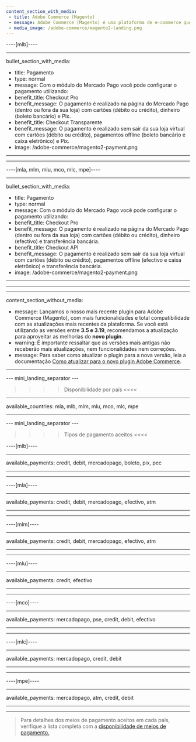 ```yaml
---
content_section_with_media:
 - title: Adobe Commerce (Magento)
 - message: Adobe Commerce (Magento) é uma plataforma de e-commerce que permite criar uma loja online personalizável, ideal para grandes empresas que desejam oferecer uma experiência única. Adobe Commerce (Magento) é a versão mais recente desta plataforma, oferecendo uma interface amigável, mais velocidade de navegação, suporte embutido para limpeza de cache e mais estabilidade.
 - media_image: /adobe-commerce/magento2-landing.png 
---
```


----[mlb]---- 

---
bullet_section_with_media:
 - title: Pagamento
 - type: normal
 - message: Com o módulo do Mercado Pago você pode configurar o pagamento utilizando:
 - benefit_title: Checkout Pro
 - benefit_message: O pagamento é realizado na página do Mercado Pago (dentro ou fora da sua loja) com cartões (débito ou crédito), dinheiro (boleto bancário) e Pix.
 - benefit_title: Checkout Transparente
 - benefit_message: O pagamento é realizado sem sair da sua loja virtual com cartões (débito ou crédito), pagamentos offline (boleto bancário e caixa eletrônico) e Pix.
 - image: /adobe-commerce/magento2-payment.png 
---
------------

----[mla, mlm, mlu, mco, mlc, mpe]----

---
bullet_section_with_media:
 - title: Pagamento
 - type: normal
 - message: Com o módulo do Mercado Pago você pode configurar o pagamento utilizando:
 - benefit_title: Checkout Pro
 - benefit_message: O pagamento é realizado na página do Mercado Pago (dentro ou fora da sua loja) com cartões (débito ou crédito), dinheiro (efectivo) e transferência bancária.
 - benefit_title: Checkout API
 - benefit_message: O pagamento é realizado sem sair da sua loja virtual com cartões (débito ou crédito), pagamentos offline (efectivo e caixa eletrônico) e transferência bancária.
 - image: /adobe-commerce/magento2-payment.png 
---
------------

---
content_section_without_media:
 - message: Lançamos o nosso mais recente plugin para Adobe Commerce (Magento), com mais funcionalidades e total compatibilidade com as atualizações mais recentes da plataforma. Se você está utilizando as versões entre **3.5 e 3.19**, recomendamos a atualização para aproveitar as melhorias do **novo plugin**. 
 - warning: É importante ressaltar que as versões mais antigas não receberão mais atualizações, nem funcionalidades nem correções.
 - message: Para saber como atualizar o plugin para a nova versão, leia a documentação [Como atualizar para o novo plugin Adobe Commerce](/developers/pt/docs/adobe-commerce/landing).

---

--- mini_landing_separator ---
 
>>>> Disponibilidade por país <<<<
---
available_countries: mla, mlb, mlm, mlu, mco, mlc, mpe

---
 
--- mini_landing_separator ---
 
>>>> Tipos de pagamento aceitos <<<<
 
----[mlb]----

---
available_payments: credit, debit, mercadopago, boleto, pix, pec

---
------------

----[mla]---- 

---
available_payments: credit, debit, mercadopago, efectivo, atm

----
------------

----[mlm]---- 

---
available_payments: credit, debit, mercadopago, efectivo, atm

----
------------

----[mlu]---- 

---
available_payments: credit, efectivo

----
------------

----[mco]---- 

---
available_payments: mercadopago, pse, credit, debit, efectivo

----
------------

----[mlc]---- 

---
available_payments: mercadopago, credit, debit

----
------------

----[mpe]---- 

---
available_payments: mercadopago, atm, credit, debit

----
------------
> Para detalhes dos meios de pagamento aceitos em cada país, verifique a lista completa com a [disponibilidade de meios de pagamento.](/developers/pt/docs/sales-processing/payment-methods)